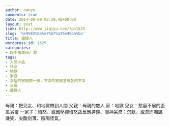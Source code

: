 ```yaml
---
author: nanyu
comments: true
date: 2014-09-09 02:59:48+00:00
layout: post
link: http://www.jiqiyu.com/?p=1525
slug: '%e9%82%8a%e7%b7%a3%e4%ba%ba'
title: 邊緣人
wordpress_id: 1525
categories:
- 四不像或詩/ 歌
tags:
- 人間小品
- 兒女
- 地獄
- 家庭
- 幸福的家庭都一樣，不幸的家庭各有各的不幸
- 父母
- 邊緣人
---
```


母親：把兒女、和地獄帶到人間
父親：母親的敵人
家：地獄
兒女：愁容不展的歪瓜劣棗
一家子：憤怒，或因壓抑憤怒故反應遲鈍、眼神呆滯；沉默，或忽而嘲諷譏笑、尖酸刻薄、陰陽怪氣。


